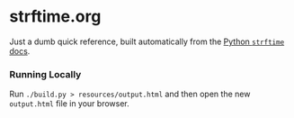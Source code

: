 strftime.org
============

Just a dumb quick reference, built automatically from the [Python `strftime` docs][1].

### Running Locally
Run `./build.py > resources/output.html` and then open the new `output.html` file in your browser.



[1]: http://docs.python.org/2/library/datetime.html#strftime-and-strptime-behavior

